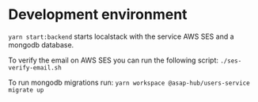# Development environment

`yarn start:backend` starts localstack with the service AWS SES and a mongodb database.

To verify the email on AWS SES you can run the following script:
`./ses-verify-email.sh`

To run mongodb migrations run:
`yarn workspace @asap-hub/users-service migrate up`

